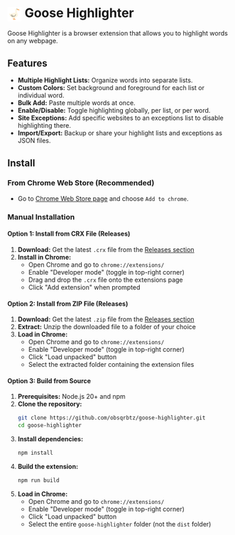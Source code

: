 # <img src="img/logo.png" alt="Goose Highlighter Logo" width="32" style="vertical-align: middle;"> Goose Highlighter

Goose Highlighter is a browser extension that allows you to highlight words on any webpage.

## Features

- **Multiple Highlight Lists:** Organize words into separate lists.
- **Custom Colors:** Set background and foreground for each list or individual word.
- **Bulk Add:** Paste multiple words at once.
- **Enable/Disable:** Toggle highlighting globally, per list, or per word.
- **Site Exceptions:** Add specific websites to an exceptions list to disable highlighting there.
- **Import/Export:** Backup or share your highlight lists and exceptions as JSON files.

## Install

### From Chrome Web Store (Recommended)
- Go to [Chrome Web Store page](https://chromewebstore.google.com/detail/goose-highlighter/kdoehicejfnccbmecpkfjlbljpfogoep) and choose `Add to chrome`.

### Manual Installation

#### Option 1: Install from CRX File (Releases)
1. **Download:** Get the latest `.crx` file from the [Releases section](https://github.com/obsqrbtz/goose-highlighter/releases)
2. **Install in Chrome:**
   - Open Chrome and go to `chrome://extensions/`
   - Enable "Developer mode" (toggle in top-right corner)
   - Drag and drop the `.crx` file onto the extensions page
   - Click "Add extension" when prompted

#### Option 2: Install from ZIP File (Releases)
1. **Download:** Get the latest `.zip` file from the [Releases section](https://github.com/obsqrbtz/goose-highlighter/releases)
2. **Extract:** Unzip the downloaded file to a folder of your choice
3. **Load in Chrome:**
   - Open Chrome and go to `chrome://extensions/`
   - Enable "Developer mode" (toggle in top-right corner)
   - Click "Load unpacked" button
   - Select the extracted folder containing the extension files

#### Option 3: Build from Source
1. **Prerequisites:** Node.js 20+ and npm
2. **Clone the repository:**
   ```bash
   git clone https://github.com/obsqrbtz/goose-highlighter.git
   cd goose-highlighter
   ```
3. **Install dependencies:**
   ```bash
   npm install
   ```
4. **Build the extension:**
   ```bash
   npm run build
   ```
5. **Load in Chrome:**
   - Open Chrome and go to `chrome://extensions/`
   - Enable "Developer mode" (toggle in top-right corner)
   - Click "Load unpacked" button
   - Select the entire `goose-highlighter` folder (not the `dist` folder)


